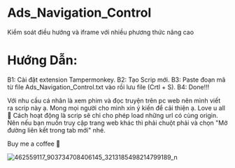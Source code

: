 # Ads_Navigation_Control 
Kiểm soát điều hướng và iframe với nhiều phương thức nâng cao

# Hướng Dẫn:
B1: Cài đặt extension Tampermonkey.
B2: Tạo Scrip mới.
B3: Paste đoạn mã từ file Ads_Navigation_Control.txt vào rồi lưu file (Crtl + S).
B4: Done!!!

Với nhu cầu cá nhân là xem phim và đọc truyện trên pc web nên mình viết ra scrip này ạ. Mong mọi người cho mình xin ý kiến để cải thiện ạ.
Love u all💋
Cách hoạt động là scrip sẽ chỉ cho phép load những url có cùng origin. Nên nếu bạn muốn truy cập trang web khác thì phải chuột phải và chọn "Mở đường liên kết trong tab mới" nhé.

Buy me a coffee 💋

![462559117_903734708406145_3213185498214799189_n](https://github.com/user-attachments/assets/5ec4b5e5-f63a-4241-9d87-194c39eeed3a)
